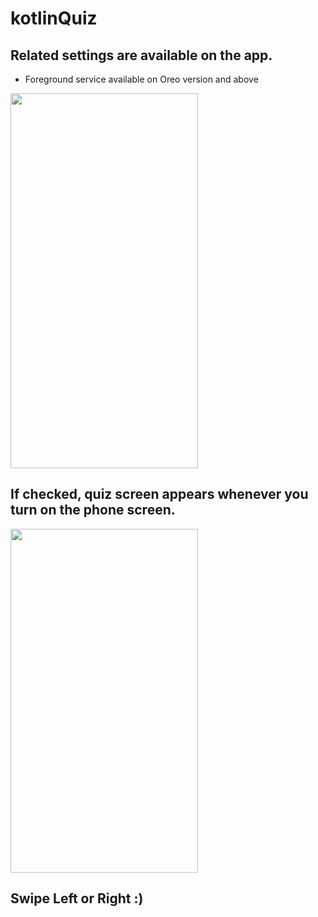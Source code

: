# kotlinQuiz
## Related settings are available on the app.
* Foreground service available on Oreo version and above

<img src= "https://user-images.githubusercontent.com/29934506/76094409-ef0e0d80-6005-11ea-8d2d-04871c874909.png" width="300" height="600">

## If checked, quiz screen appears whenever you turn on the phone screen.

<img src ="https://user-images.githubusercontent.com/29934506/76094981-deaa6280-6006-11ea-992c-9ce3878ed6b6.png" 
 width ="300" height ="550">
 
 ## Swipe Left or Right :)




